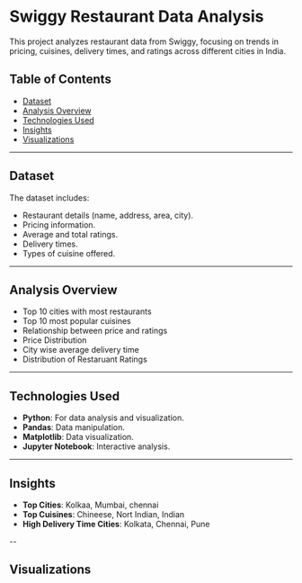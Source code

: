 # Swiggy Restaurant Data Analysis

This project analyzes restaurant data from Swiggy, focusing on trends in pricing, cuisines, delivery times, and ratings across different cities in India. 

## Table of Contents
- [Dataset](#dataset)
- [Analysis Overview](#analysis-overview)
- [Technologies Used](#technologies-used)
- [Insights](#insights)
- [Visualizations](#visualizations)
  
---

## Dataset
The dataset includes:
- Restaurant details (name, address, area, city).
- Pricing information.
- Average and total ratings.
- Delivery times.
- Types of cuisine offered.

---

## Analysis Overview
- Top 10 cities with most restaurants
- Top 10 most popular cuisines
- Relationship between price and ratings
- Price Distribution
- City wise average delivery time
- Distribution of Restaruant Ratings

---

## Technologies Used
- **Python**: For data analysis and visualization.
- **Pandas**: Data manipulation.
- **Matplotlib**: Data visualization.
- **Jupyter Notebook**: Interactive analysis.

---

## Insights
- **Top Cities**: Kolkaa, Mumbai, chennai
- **Top Cuisines**: Chineese, Nort Indian, Indian
- **High Delivery Time Cities**: Kolkata, Chennai, Pune

--

## Visualizations

